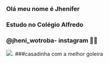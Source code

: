 
### Olá meu nome é Jhenifer 
### Estudo no Colégio Alfredo 
### @jheni_wotroba- instagram 📱🔐 
![](https://media.tenor.com/EQ2mCPnPJMwAAAAC/lesbian-pride.gif).
###casadinha com a melhor goleira
